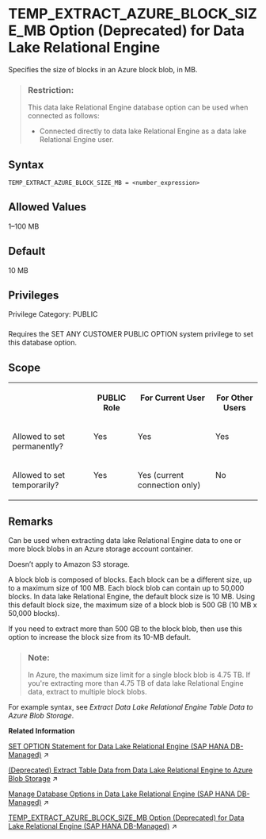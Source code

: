 <!-- loio36c211c5896e4b88ad8d275a785615f8 -->

# TEMP\_EXTRACT\_AZURE\_BLOCK\_SIZE\_MB Option \(Deprecated\) for Data Lake Relational Engine

Specifies the size of blocks in an Azure block blob, in MB.



> ### Restriction:  
> This data lake Relational Engine database option can be used when connected as follows:
> 
> -   Connected directly to data lake Relational Engine as a data lake Relational Engine user.



<a name="loio36c211c5896e4b88ad8d275a785615f8__temp_extract_azure_block_syntax1"/>

## Syntax

```
TEMP_EXTRACT_AZURE_BLOCK_SIZE_MB = <number_expression>
```



<a name="loio36c211c5896e4b88ad8d275a785615f8__temp_extract_azure_block_values1"/>

## Allowed Values

1–100 MB



<a name="loio36c211c5896e4b88ad8d275a785615f8__temp_extract_azure_block_default1"/>

## Default

10 MB



<a name="loio36c211c5896e4b88ad8d275a785615f8__temp_extract_azure_block_priv1"/>

## Privileges

Privilege Category: PUBLIC



### 

Requires the SET ANY CUSTOMER PUBLIC OPTION system privilege to set this database option.



<a name="loio36c211c5896e4b88ad8d275a785615f8__temp_extract_azure_block_scope1"/>

## Scope


<table>
<tr>
<th valign="top">

 



</th>
<th valign="top">

PUBLIC Role



</th>
<th valign="top">

For Current User



</th>
<th valign="top">

For Other Users



</th>
</tr>
<tr>
<td valign="top">

Allowed to set permanently?



</td>
<td valign="top">

Yes



</td>
<td valign="top">

Yes



</td>
<td valign="top">

Yes



</td>
</tr>
<tr>
<td valign="top">

Allowed to set temporarily?



</td>
<td valign="top">

Yes



</td>
<td valign="top">

Yes \(current connection only\)



</td>
<td valign="top">

No



</td>
</tr>
</table>



<a name="loio36c211c5896e4b88ad8d275a785615f8__temp_extract_azure_block_remarks1"/>

## Remarks

Can be used when extracting data lake Relational Engine data to one or more block blobs in an Azure storage account container.

Doesn’t apply to Amazon S3 storage.

A block blob is composed of blocks. Each block can be a different size, up to a maximum size of 100 MB. Each block blob can contain up to 50,000 blocks. In data lake Relational Engine, the default block size is 10 MB. Using this default block size, the maximum size of a block blob is 500 GB \(10 MB x 50,000 blocks\).

If you need to extract more than 500 GB to the block blob, then use this option to increase the block size from its 10-MB default.

> ### Note:  
> In Azure, the maximum size limit for a single block blob is 4.75 TB. If you're extracting more than 4.75 TB of data lake Relational Engine data, extract to multiple block blobs.

For example syntax, see *Extract Data Lake Relational Engine Table Data to Azure Blob Storage*.

**Related Information**  


[SET OPTION Statement for Data Lake Relational Engine (SAP HANA DB-Managed)](https://help.sap.com/viewer/a898e08b84f21015969fa437e89860c8/2023_1_QRC/en-US/84a37a4b73ff4ba1ae53aad6b4c94803.html "Changes options that affect the behavior of the database and its compatibility with Transact-SQL. Setting the value of an option can change the behavior for all users or an individual user, in either a temporary or permanent scope.") :arrow_upper_right:

[(Deprecated) Extract Table Data from Data Lake Relational Engine to Azure Blob Storage](https://help.sap.com/viewer/a8942f1c84f2101594aad09c82c80aea/2023_1_QRC/en-US/72f882141a704328a7ff18c7b0b1914e.html "Use data lake Relational Engine TEMP_EXTRACT database options in your extraction query to extract data lake Relational Engine data to one or more block blobs in an Azure storage account container.") :arrow_upper_right:

[Manage Database Options in Data Lake Relational Engine (SAP HANA DB-Managed)](https://help.sap.com/viewer/9220e7fec0fe4503b5c5a6e21d584e63/2023_1_QRC/en-US/964f12eb2961478b8205f5bfd8ee2ec6.html "Data lake Relational Engine database options are configurable settings that change the way the data lake Relational Engine database behaves or performs.") :arrow_upper_right:

[TEMP_EXTRACT_AZURE_BLOCK_SIZE_MB Option (Deprecated) for Data Lake Relational Engine (SAP HANA DB-Managed)](https://help.sap.com/viewer/a898e08b84f21015969fa437e89860c8/2023_1_QRC/en-US/802669466312448eb96e92e1270a5fa8.html "Specifies the size of blocks in an Azure block blob, in MB.") :arrow_upper_right:

